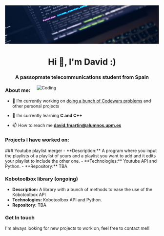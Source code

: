 ![](https://github.com/dawfunes/dawfunes/blob/main/banner_gh.jpg)

<h1 align="center">Hi 👋, I'm David :)</h1>
<h3 align="center">A passopmate telecommunications student from Spain</h3>

<img align="right" alt="Coding" width="400" src="https://acegif.com/wp-content/uploads/gifs/starfall-gif-46.gif">

<h3 align="left">About me: </h3>

- 🔭 I’m currently working on [doing a bunch of Codewars problems](https://www.codewars.com/users/daw_funes) and other personal projects

- 🌱 I’m currently learning **C and C++**

- 📫 How to reach me **david.fmartin@alumnos.upm.es**

<h3 align="left">Projects I have worked on: </h3>
<p align="left">
### Youtube playlist merger
  - **Description:** A program where you input the playlists of a playlist of yours and a playlist you want to add and it edits your playlist to include the other one.
  - **Technologies:** Youtube API and Python.
  - **Repository:** TBA

### Kobotoolbox library (ongoing)
  - **Description:** A library with a bunch of methods to ease the use of the Kobotoolbox API
  - **Technologies:** Kobotoolbox API and Python.
  - **Repository:** TBA
</p>

<h3 align="left">Get In touch</h3>
<p align="left">
I'm always looking for new projects to work on, feel free to contact me!!
</p>
